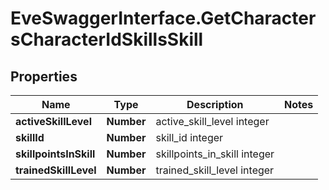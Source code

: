 # EveSwaggerInterface.GetCharactersCharacterIdSkillsSkill

## Properties
Name | Type | Description | Notes
------------ | ------------- | ------------- | -------------
**activeSkillLevel** | **Number** | active_skill_level integer | 
**skillId** | **Number** | skill_id integer | 
**skillpointsInSkill** | **Number** | skillpoints_in_skill integer | 
**trainedSkillLevel** | **Number** | trained_skill_level integer | 


